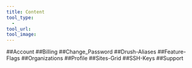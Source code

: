 ```yaml
---
title: Content
tool_type:
  -
tool_url:
tool_image:
---
```


##Account
##Billing
##Change_Password
##Drush-Aliases
##Feature-Flags
##Organizations
##Profile
##Sites-Grid
##SSH-Keys
##Support
